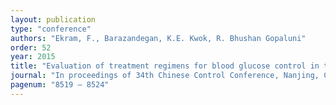 ```yaml
---
layout: publication
type: "conference"
authors: "Ekram, F., Barazandegan, K.E. Kwok, R. Bhushan Gopaluni"
order: 52
year: 2015
title: "Evaluation of treatment regimens for blood glucose control in type II diabetic patients using mathematical modeling"
journal: "In proceedings of 34th Chinese Control Conference, Nanjing, China"
pagenum: "8519 – 8524"
---
```


